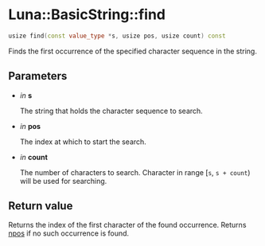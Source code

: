 # Luna::BasicString::find

```c++
usize find(const value_type *s, usize pos, usize count) const
```

Finds the first occurrence of the specified character sequence in the string. 



## Parameters
* *in* **s**

    The string that holds the character sequence to search. 

* *in* **pos**

    The index at which to start the search. 

* *in* **count**

    The number of characters to search. Character in range [`s`, `s + count`) will be used for searching. 

## Return value
Returns the index of the first character of the found occurrence. Returns [npos](class_luna_1_1_basic_string_1aba46fb9e7bfa2d6d109cc138bfa6cc11.md) if no such occurrence is found. 

